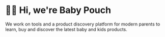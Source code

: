 # 👋👶 Hi, we're Baby Pouch

We work on tools and a product discovery platform for modern parents to learn, buy and discover the latest baby and kids products.
